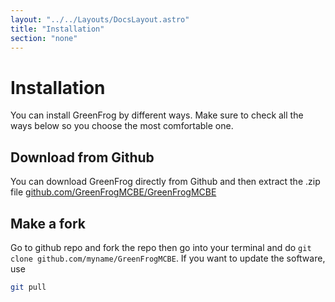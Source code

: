 ```yaml
---
layout: "../../Layouts/DocsLayout.astro"
title: "Installation"
section: "none"
---
```


# Installation

You can install GreenFrog by different ways. Make sure to check all the ways below so you choose the most comfortable one.

## Download from Github

You can download GreenFrog directly from Github and then extract the .zip file [github.com/GreenFrogMCBE/GreenFrogMCBE](https://github.com/GreenFrogMCBE/GreenFrogMCBE)

## Make a fork

Go to github repo and fork the repo then go into your terminal and do `git clone github.com/myname/GreenFrogMCBE`. If you want to update the software, use

```bash
git pull
```
